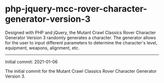 # php-jquery-mcc-rover-character-generator-version-3
 Designed with PHP and jQuery, the Mutant Crawl Classics Rover Character Generator Version 3 randomly generates a character. The generator allows for the user to input different parameters to determine the character's level, equipment, weapons, alignment, etc.


-------------------------


Initial commit: 2021-01-06

The initial commit for the Mutant Crawl Classics Rover Character Generator Version 3.
